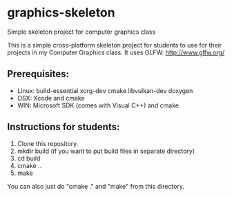 # graphics-skeleton
Simple skeleton project for computer graphics class

This is a simple cross-platform skeleton project for students to use for their projects in my Computer Graphics class. It uses GLFW: http://www.glfw.org/

## Prerequisites:
  * Linux: build-essential xorg-dev cmake libvulkan-dev doxygen
  * OSX: Xcode and cmake
  * WIN: Microsoft SDK (comes with Visual C++) and cmake

## Instructions for students:

  1. Clone this repository.
  2. mkdir build (if you want to put build files in separate directory)
  3. cd build
  4. cmake ..
  5. make

You can also just do "cmake ." and "make" from this directory.
